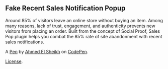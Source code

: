 Fake Recent Sales Notification Popup
------------------------------------
Around 85% of visitors leave an online store without buying an item. Among many reasons, lack of trust, engagement, and authenticity prevents new visitors from placing an order. Built from the concept of Social Proof, Sales Pop plugin helps you combat the 85% rate of site abandonment with recent sales notifications.

A [Pen](https://codepen.io/nemra1/pen/KKweKJd) by [Ahmed El Sheikh](https://codepen.io/nemra1) on [CodePen](https://codepen.io).

[License](https://codepen.io/nemra1/pen/KKweKJd/license).
